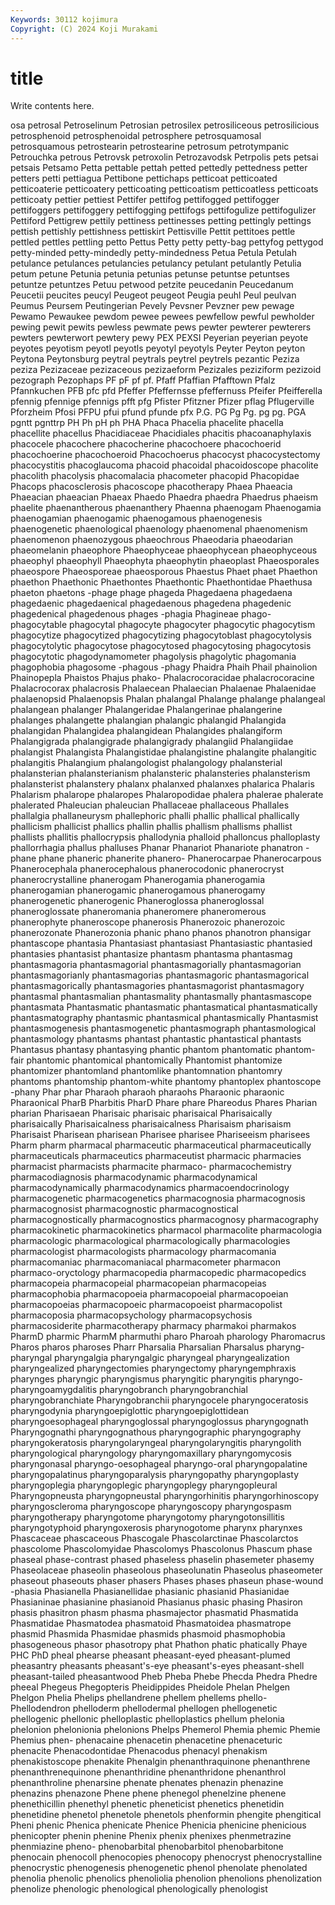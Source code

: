 ```yaml
---
Keywords: 30112 kojimura
Copyright: (C) 2024 Koji Murakami
---
```


# title

Write contents here.



osa petrosal
Petroselinum Petrosian petrosilex petrosiliceous petrosilicious petrosphenoid petrosphenoidal petrosphere petrosquamosal petrosquamous
petrostearin petrostearine petrosum petrotympanic Petrouchka petrous Petrovsk petroxolin Petrozavodsk Petrpolis
pets petsai petsais Petsamo Petta pettable pettah petted pettedly pettedness
petter petters petti pettiagua Pettibone pettichaps petticoat petticoated petticoaterie petticoatery
petticoating petticoatism petticoatless petticoats petticoaty pettier pettiest Pettifer pettifog pettifogged
pettifogger pettifoggers pettifoggery pettifogging pettifogs pettifogulize pettifogulizer Pettiford Pettigrew pettily
pettiness pettinesses petting pettingly pettings pettish pettishly pettishness pettiskirt Pettisville
Pettit pettitoes pettle pettled pettles pettling petto Pettus Petty petty
petty-bag pettyfog pettygod petty-minded petty-mindedly petty-mindedness Petua Petula Petulah petulance
petulances petulancies petulancy petulant petulantly Petulia petum petune Petunia petunia
petunias petunse petuntse petuntses petuntze petuntzes Petuu petwood petzite peucedanin
Peucedanum Peucetii peucites peucyl Peugeot peugeot Peugia peuhl Peul peulvan
Peumus Peursem Peutingerian Pevely Pevsner Pevzner pew pewage Pewamo Pewaukee
pewdom pewee pewees pewfellow pewful pewholder pewing pewit pewits pewless
pewmate pews pewter pewterer pewterers pewters pewterwort pewtery pewy PEX
PEXSI Peyerian peyerian peyote peyotes peyotism peyotl peyotls peyotyl peyotyls
Peyter Peyton peyton Peytona Peytonsburg peytral peytrals peytrel peytrels pezantic
Peziza peziza Pezizaceae pezizaceous pezizaeform Pezizales peziziform pezizoid pezograph Pezophaps
PF pF pf pf. Pfaff Pfaffian Pfafftown Pfalz Pfannkuchen PFB
pfc pfd Pfeffer Pfeffernsse pfeffernuss Pfeifer Pfeifferella pfennig pfennige pfennigs
pfft pfg Pfister Pfitzner Pfizer pflag Pflugerville Pforzheim Pfosi PFPU
pfui pfund pfunde pfx P.G. PG Pg Pg. pg pg.
PGA pgntt pgnttrp PH Ph pH ph PHA Phaca Phacelia
phacelite phacella phacellite phacellus Phacidiaceae Phacidiales phacitis phacoanaphylaxis phacocele phacochere
phacocherine phacochoere phacochoerid phacochoerine phacochoeroid Phacochoerus phacocyst phacocystectomy phacocystitis phacoglaucoma
phacoid phacoidal phacoidoscope phacolite phacolith phacolysis phacomalacia phacometer phacopid Phacopidae
Phacops phacosclerosis phacoscope phacotherapy Phaea Phaeacia Phaeacian phaeacian Phaeax Phaedo
Phaedra phaedra Phaedrus phaeism phaelite phaenantherous phaenanthery Phaenna phaenogam Phaenogamia
phaenogamian phaenogamic phaenogamous phaenogenesis phaenogenetic phaenological phaenology phaenomenal phaenomenism phaenomenon
phaenozygous phaeochrous Phaeodaria phaeodarian phaeomelanin phaeophore Phaeophyceae phaeophycean phaeophyceous phaeophyl
phaeophyll Phaeophyta phaeophytin phaeoplast Phaeosporales phaeospore Phaeosporeae phaeosporous Phaestus Phaet
phaet Phaethon phaethon Phaethonic Phaethontes Phaethontic Phaethontidae Phaethusa phaeton phaetons
-phage phage phageda Phagedaena phagedaena phagedaenic phagedaenical phagedaenous phagedena phagedenic
phagedenical phagedenous phages -phagia Phagineae phago- phagocytable phagocytal phagocyte phagocyter
phagocytic phagocytism phagocytize phagocytized phagocytizing phagocytoblast phagocytolysis phagocytolytic phagocytose phagocytosed
phagocytosing phagocytosis phagocytotic phagodynamometer phagolysis phagolytic phagomania phagophobia phagosome -phagous
-phagy Phaidra Phaih Phail phainolion Phainopepla Phaistos Phajus phako- Phalacrocoracidae
phalacrocoracine Phalacrocorax phalacrosis Phalaecean Phalaecian Phalaenae Phalaenidae phalaenopsid Phalaenopsis Phalan
phalangal Phalange phalange phalangeal phalangean phalanger Phalangeridae Phalangerinae phalangerine phalanges
phalangette phalangian phalangic phalangid Phalangida phalangidan Phalangidea phalangidean Phalangides phalangiform
Phalangigrada phalangigrade phalangigrady phalangiid Phalangiidae phalangist Phalangista Phalangistidae phalangistine phalangite
phalangitic phalangitis Phalangium phalangologist phalangology phalansterial phalansterian phalansterianism phalansteric phalansteries
phalansterism phalansterist phalanstery phalanx phalanxed phalanxes phalarica Phalaris Phalarism phalarope
phalaropes Phalaropodidae phalera phalerae phalerate phalerated Phaleucian phaleucian Phallaceae phallaceous
Phallales phallalgia phallaneurysm phallephoric phalli phallic phallical phallically phallicism phallicist
phallics phallin phallis phallism phallisms phallist phallists phallitis phallocrypsis phallodynia
phalloid phalloncus phalloplasty phallorrhagia phallus phalluses Phanar Phanariot Phanariote phanatron
-phane phane phaneric phanerite phanero- Phanerocarpae Phanerocarpous Phanerocephala phanerocephalous phanerocodonic
phanerocryst phanerocrystalline phanerogam Phanerogamia phanerogamia phanerogamian phanerogamic phanerogamous phanerogamy phanerogenetic
phanerogenic Phaneroglossa phaneroglossal phaneroglossate phaneromania phaneromere phaneromerous phanerophyte phaneroscope phanerosis
Phanerozoic phanerozoic phanerozonate Phanerozonia phanic phano phanos phanotron phansigar phantascope
phantasia Phantasiast phantasiast Phantasiastic phantasied phantasies phantasist phantasize phantasm phantasma
phantasmag phantasmagoria phantasmagorial phantasmagorially phantasmagorian phantasmagorianly phantasmagorias phantasmagoric phantasmagorical phantasmagorically
phantasmagories phantasmagorist phantasmagory phantasmal phantasmalian phantasmality phantasmally phantasmascope phantasmata Phantasmatic
phantasmatic phantasmatical phantasmatically phantasmatography phantasmic phantasmical phantasmically Phantasmist phantasmogenesis phantasmogenetic
phantasmograph phantasmological phantasmology phantasms phantast phantastic phantastical phantasts Phantasus phantasy
phantasying phantic phantom phantomatic phantom-fair phantomic phantomical phantomically Phantomist phantomize
phantomizer phantomland phantomlike phantomnation phantomry phantoms phantomship phantom-white phantomy phantoplex
phantoscope -phany Phar phar Pharaoh pharaoh pharaohs Pharaonic pharaonic Pharaonical
PharB Pharbitis PharD Phare phare Phareodus Phares Pharian pharian Pharisaean
Pharisaic pharisaic pharisaical Pharisaically pharisaically Pharisaicalness pharisaicalness Pharisaism pharisaism Pharisaist
Pharisean pharisean Pharisee pharisee Phariseeism pharisees Pharm pharm pharmacal pharmaceutic
pharmaceutical pharmaceutically pharmaceuticals pharmaceutics pharmaceutist pharmacic pharmacies pharmacist pharmacists pharmacite
pharmaco- pharmacochemistry pharmacodiagnosis pharmacodynamic pharmacodynamical pharmacodynamically pharmacodynamics pharmacoendocrinology pharmacogenetic pharmacogenetics
pharmacognosia pharmacognosis pharmacognosist pharmacognostic pharmacognostical pharmacognostically pharmacognostics pharmacognosy pharmacography pharmacokinetic
pharmacokinetics pharmacol pharmacolite pharmacologia pharmacologic pharmacological pharmacologically pharmacologies pharmacologist pharmacologists
pharmacology pharmacomania pharmacomaniac pharmacomaniacal pharmacometer pharmacon pharmaco-oryctology pharmacopedia pharmacopedic pharmacopedics
pharmacopeia pharmacopeial pharmacopeian pharmacopeias pharmacophobia pharmacopoeia pharmacopoeial pharmacopoeian pharmacopoeias pharmacopoeic
pharmacopoeist pharmacopolist pharmacoposia pharmacopsychology pharmacopsychosis pharmacosiderite pharmacotherapy pharmacy pharmakoi pharmakos
PharmD pharmic PharmM pharmuthi pharo Pharoah pharology Pharomacrus Pharos pharos
pharoses Pharr Pharsalia Pharsalian Pharsalus pharyng- pharyngal pharyngalgia pharyngalgic pharyngeal
pharyngealization pharyngealized pharyngectomies pharyngectomy pharyngemphraxis pharynges pharyngic pharyngismus pharyngitic pharyngitis
pharyngo- pharyngoamygdalitis pharyngobranch pharyngobranchial pharyngobranchiate Pharyngobranchii pharyngocele pharyngoceratosis pharyngodynia pharyngoepiglottic
pharyngoepiglottidean pharyngoesophageal pharyngoglossal pharyngoglossus pharyngognath Pharyngognathi pharyngognathous pharyngographic pharyngography pharyngokeratosis
pharyngolaryngeal pharyngolaryngitis pharyngolith pharyngological pharyngology pharyngomaxillary pharyngomycosis pharyngonasal pharyngo-oesophageal pharyngo-oral
pharyngopalatine pharyngopalatinus pharyngoparalysis pharyngopathy pharyngoplasty pharyngoplegia pharyngoplegic pharyngoplegy pharyngopleural Pharyngopneusta
pharyngopneustal pharyngorhinitis pharyngorhinoscopy pharyngoscleroma pharyngoscope pharyngoscopy pharyngospasm pharyngotherapy pharyngotome pharyngotomy
pharyngotonsillitis pharyngotyphoid pharyngoxerosis pharynogotome pharynx pharynxes Phascaceae phascaceous Phascogale Phascolarctinae
Phascolarctos phascolome Phascolomyidae Phascolomys Phascolonus Phascum phase phaseal phase-contrast phased
phaseless phaselin phasemeter phasemy Phaseolaceae phaseolin phaseolous phaseolunatin Phaseolus phaseometer
phaseout phaseouts phaser phasers Phases phases phaseun phase-wound -phasia Phasianella
Phasianellidae phasianic phasianid Phasianidae Phasianinae phasianine phasianoid Phasianus phasic phasing
Phasiron phasis phasitron phasm phasma phasmajector phasmatid Phasmatida Phasmatidae Phasmatodea
phasmatoid Phasmatoidea phasmatrope phasmid Phasmida Phasmidae phasmids phasmoid phasmophobia phasogeneous
phasor phasotropy phat Phathon phatic phatically Phaye PHC PhD pheal
phearse pheasant pheasant-eyed pheasant-plumed pheasantry pheasants pheasant's-eye pheasant's-eyes pheasant-shell pheasant-tailed
pheasantwood Pheb Pheba Phebe Phecda Phedra Phedre pheeal Phegeus Phegopteris
Pheidippides Pheidole Phelan Phelgen Phelgon Phelia Phelips phellandrene phellem phellems
phello- Phellodendron phelloderm phellodermal phellogen phellogenetic phellogenic phellonic phelloplastic phelloplastics
phellum phelonia phelonion phelonionia phelonions Phelps Phemerol Phemia phemic Phemie
Phemius phen- phenacaine phenacetin phenacetine phenaceturic phenacite Phenacodontidae Phenacodus phenacyl
phenakism phenakistoscope phenakite Phenalgin phenanthraquinone phenanthrene phenanthrenequinone phenanthridine phenanthridone phenanthrol
phenanthroline phenarsine phenate phenates phenazin phenazine phenazins phenazone Phene phene
phenegol phenelzine phenene phenethicillin phenethyl phenetic pheneticist phenetics phenetidin phenetidine
phenetol phenetole phenetols phenformin phengite phengitical Pheni phenic Phenica phenicate
Phenice Phenicia phenicine phenicious phenicopter phenin phenine Phenix phenix phenixes
phenmetrazine phenmiazine pheno- phenobarbital phenobarbitol phenobarbitone phenocain phenocoll phenocopies phenocopy
phenocryst phenocrystalline phenocrystic phenogenesis phenogenetic phenol phenolate phenolated phenolia phenolic
phenolics phenoliolia phenolion phenolions phenolization phenolize phenologic phenological phenologically phenologist
